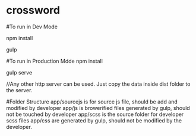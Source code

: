 # crossword

#To run in Dev Mode

  npm install

  gulp

#To run in Production Mdde
  npm install

  gulp serve

  //Any other http server can be used. Just copy the data inside dist folder to the server.

#Folder Structure
  app/sourcejs 
    is for source js file, should be add and modified by developer
  app/js
    is browerified files generated by gulp, should not be touched by developer
  app/scss
    is the source folder for developer scss files
  app/css
    are generated by gulp, should not be modified by the developer.
